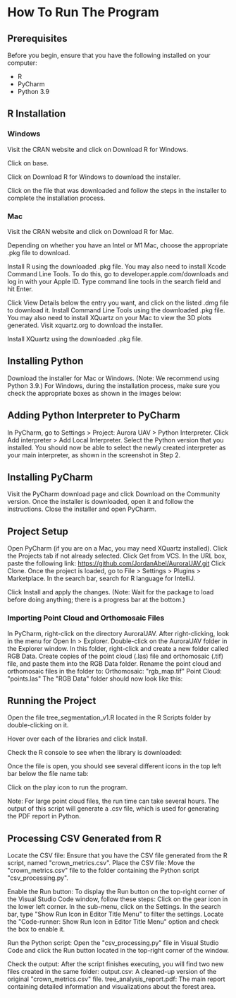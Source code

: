 # How To Run The Program

## Prerequisites
Before you begin, ensure that you have the following installed on your computer:
- R
- PyCharm
- Python 3.9
## R Installation
### Windows
Visit the CRAN website and click on Download R for Windows.

Click on base.

Click on Download R for Windows to download the installer.

Click on the file that was downloaded and follow the steps in the installer to complete the installation process.
### Mac

Visit the CRAN website and click on Download R for Mac.

Depending on whether you have an Intel or M1 Mac, choose the appropriate .pkg file to download.

Install R using the downloaded .pkg file.
You may also need to install Xcode Command Line Tools. To do this, go to developer.apple.com/downloads and log in with your Apple ID.
Type command line tools in the search field and hit Enter.

Click View Details below the entry you want, and click on the listed .dmg file to download it.
Install Command Line Tools using the downloaded .pkg file.
You may also need to install XQuartz on your Mac to view the 3D plots generated. Visit xquartz.org to download the installer.

Install XQuartz using the downloaded .pkg file.
## Installing Python
Download the installer for Mac or Windows. (Note: We recommend using Python 3.9.)
For Windows, during the installation process, make sure you check the appropriate boxes as shown in the images below:


## Adding Python Interpreter to PyCharm
In PyCharm, go to Settings > Project: Aurora UAV > Python Interpreter.
Click Add interpreter > Add Local Interpreter.
Select the Python version that you installed.
You should now be able to select the newly created interpreter as your main interpreter, as shown in the screenshot in Step 2.

## Installing PyCharm
Visit the PyCharm download page and click Download on the Community version.
Once the installer is downloaded, open it and follow the instructions.
Close the installer and open PyCharm.

## Project Setup
Open PyCharm (if you are on a Mac, you may need XQuartz installed).
Click the Projects tab if not already selected.
Click Get from VCS.
In the URL box, paste the following link: https://github.com/JordanAbel/AuroraUAV.git
Click Clone.
Once the project is loaded, go to File > Settings > Plugins > Marketplace.
In the search bar, search for R language for IntelliJ.

Click Install and apply the changes. (Note: Wait for the package to load before doing anything; there is a progress bar at the bottom.)
### Importing Point Cloud and Orthomosaic Files
In PyCharm, right-click on the directory AuroraUAV.
After right-clicking, look in the menu for Open In > Explorer.
Double-click on the AuroraUAV folder in the Explorer window.
In this folder, right-click and create a new folder called RGB Data.
Create copies of the point cloud (.las) file and orthomosaic (.tif) file, and paste them into the RGB Data folder.
Rename the point cloud and orthomosaic files in the folder to:
Orthomosaic: "rgb_map.tif"
Point Cloud: "points.las"
The "RGB Data" folder should now look like this:


## Running the Project
Open the file tree_segmentation_v1.R located in the R Scripts folder by double-clicking on it.

Hover over each of the libraries and click Install.

Check the R console to see when the library is downloaded:

Once the file is open, you should see several different icons in the top left bar below the file name tab:

Click on the play icon to run the program.

Note: For large point cloud files, the run time can take several hours. The output of this script will generate a .csv file, which is used for generating the PDF report in Python.


## Processing CSV Generated from R
Locate the CSV file: Ensure that you have the CSV file generated from the R script, named "crown_metrics.csv".
Place the CSV file: Move the "crown_metrics.csv" file to the folder containing the Python script "csv_processing.py".


Enable the Run button: To display the Run button on the top-right corner of the Visual Studio Code window, follow these steps:
Click on the gear icon in the lower left corner.
In the sub-menu, click on the Settings.
In the search bar, type "Show Run Icon in Editor Title Menu" to filter the settings.
Locate the "Code-runner: Show Run Icon in Editor Title Menu" option and check the box to enable it.


Run the Python script: Open the "csv_processing.py" file in Visual Studio Code and click the Run button located in the top-right corner of the window.

Check the output: After the script finishes executing, you will find two new files created in the same folder:
output.csv: A cleaned-up version of the original "crown_metrics.csv" file.
tree_analysis_report.pdf: The main report containing detailed information and visualizations about the forest area.
